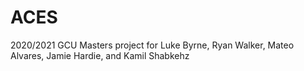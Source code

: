 # ACES
2020/2021 GCU Masters project for Luke Byrne, Ryan Walker, Mateo Alvares, Jamie Hardie, and Kamil Shabkehz
